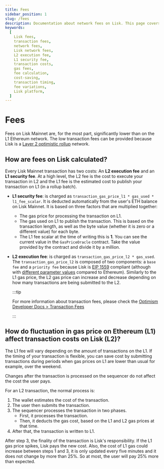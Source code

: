 ```yaml
---
title: Fees
sidebar_position: 1
slug: /fees
description: Documentation about network fees on Lisk. This page covers details of the two-component cost system involving L2 execution fees and L1 security fees, and offers insights on fee variations and cost-saving strategies.
keywords:
  [
    Lisk fees,
    transaction fees,
    network fees,
    Lisk network fees,
    L2 execution fee,
    L1 security fee,
    transaction costs,
    gas fees,
    fee calculation,
    cost-saving,
    transaction timing,
    fee variations,
    Lisk platform,
  ]
---
```


# Fees

Fees on Lisk Mainnet are, for the most part, significantly lower than on the L1 Ethereum network.
The low transaction fees can be provided because Lisk is a [Layer 2 optimistic rollup](https://ethereum.org/en/developers/docs/scaling/optimistic-rollups) network.

## How are fees on Lisk calculated?

Every Lisk Mainnet transaction has two costs: An **L2 execution fee** and an **L1 security fee**.
At a high level, the L2 fee is the cost to execute your transaction in L2 and the L1 fee is the estimated cost to publish your transaction on L1 (in a rollup batch).

- **L1 security fee**: is charged as `transaction_gas_price_l1 * gas_used * l1_fee_scalar`.
It is deducted automatically from the user's ETH balance on Lisk Mainnet.
It is based on three factors that are multiplied together:
    - The gas price for processing the transaction on L1.
    - The gas used on L1 to publish the transaction. This is based on the transaction length, as well as the byte value (whether it is zero or a different value) for each byte.
    <!-- TODO: Add link to GasPriceOracle contract -->
    - The L1 fee scalar at the time of writing this is **1**.
    You can see the current value in the `GasPriceOracle` contract.
    Take the value provided by the contract and divide it by a million.
- **L2 execution fee**: is charged as `transaction_gas_price_l2 * gas_used`.
The `transaction_gas_price_l2` is composed of two components: a `base fee` and a `priority fee` because Lisk is [EIP 1559](https://eips.ethereum.org/EIPS/eip-1559) compliant (although with [different parameter values](https://docs.optimism.io/chain/differences#eip-1559-parameters) compared to Ethereum).
Similarly to the L1 gas price, the L2 gas price can increase and decrease depending on how many transactions are being submitted to the L2.

  :::tip

  For more information about transaction fees, please check the [Optimism Developer Docs > Transaction Fees](https://docs.optimism.io/stack/transactions/fees)

  :::

## How do fluctuation in gas price on Ethereum (L1) affect transaction costs on Lisk (L2)?

The L1 fee will vary depending on the amount of transactions on the L1.
If the timing of your transaction is flexible, you can save cost by submitting transactions during periods when gas prices on L1 are lower than usual for example, over the weekend.

Changes after the transaction is processed on the sequencer do not affect the cost the user pays.

For an L2 transaction, the normal process is:

1. The wallet estimates the cost of the transaction.
2. The user then submits the transaction.
3. The sequencer processes the transaction in two phases.
    - First, it processes the transaction.
    - Then, it deducts the gas cost, based on the L1 and L2 gas prices at that time.
4. After that, the transaction is written to L1.

After step 3, the finality of the transaction is Lisk's responsibility.
If the L1 gas price spikes, Lisk pays the new cost.
Also, the cost of L1 gas could increase between steps 1 and 3, it is only updated every five minutes and it does not change by more than 25%.
So at most, the user will pay 25% more than expected.
